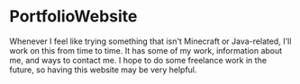 # PortfolioWebsite
Whenever I feel like trying something that isn't Minecraft or Java-related, I'll work on this from time to time. It has some of my work, information about me, and ways to contact me. I hope to do some freelance work in the future, so having this website may be very helpful.
